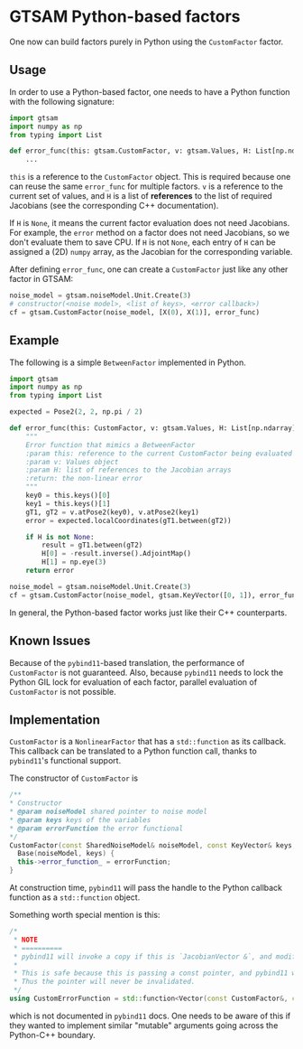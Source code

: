 # GTSAM Python-based factors

One now can build factors purely in Python using the `CustomFactor` factor.

## Usage

In order to use a Python-based factor, one needs to have a Python function with the following signature:

```python
import gtsam
import numpy as np
from typing import List

def error_func(this: gtsam.CustomFactor, v: gtsam.Values, H: List[np.ndarray]) -> np.ndarray:
    ...
```

`this` is a reference to the `CustomFactor` object. This is required because one can reuse the same
`error_func` for multiple factors. `v` is a reference to the current set of values, and `H` is a list of
**references** to the list of required Jacobians (see the corresponding C++ documentation).

If `H` is `None`, it means the current factor evaluation does not need Jacobians. For example, the `error`
method on a factor does not need Jacobians, so we don't evaluate them to save CPU. If `H` is not `None`,
each entry of `H` can be assigned a (2D) `numpy` array, as the Jacobian for the corresponding variable.

After defining `error_func`, one can create a `CustomFactor` just like any other factor in GTSAM:

```python
noise_model = gtsam.noiseModel.Unit.Create(3)
# constructor(<noise model>, <list of keys>, <error callback>)
cf = gtsam.CustomFactor(noise_model, [X(0), X(1)], error_func)
```

## Example

The following is a simple `BetweenFactor` implemented in Python.

```python
import gtsam
import numpy as np
from typing import List

expected = Pose2(2, 2, np.pi / 2)

def error_func(this: CustomFactor, v: gtsam.Values, H: List[np.ndarray]) -> np.ndarray:
    """
    Error function that mimics a BetweenFactor
    :param this: reference to the current CustomFactor being evaluated
    :param v: Values object
    :param H: list of references to the Jacobian arrays
    :return: the non-linear error
    """
    key0 = this.keys()[0]
    key1 = this.keys()[1]
    gT1, gT2 = v.atPose2(key0), v.atPose2(key1)
    error = expected.localCoordinates(gT1.between(gT2))

    if H is not None:
        result = gT1.between(gT2)
        H[0] = -result.inverse().AdjointMap()
        H[1] = np.eye(3)
    return error

noise_model = gtsam.noiseModel.Unit.Create(3)
cf = gtsam.CustomFactor(noise_model, gtsam.KeyVector([0, 1]), error_func)
```

In general, the Python-based factor works just like their C++ counterparts.

## Known Issues

Because of the `pybind11`-based translation, the performance of `CustomFactor` is not guaranteed.
Also, because `pybind11` needs to lock the Python GIL lock for evaluation of each factor, parallel
evaluation of `CustomFactor` is not possible.

## Implementation

`CustomFactor` is a `NonlinearFactor` that has a `std::function` as its callback.
This callback can be translated to a Python function call, thanks to `pybind11`'s functional support.

The constructor of `CustomFactor` is
```c++
/**
* Constructor
* @param noiseModel shared pointer to noise model
* @param keys keys of the variables
* @param errorFunction the error functional
*/
CustomFactor(const SharedNoiseModel& noiseModel, const KeyVector& keys, const CustomErrorFunction& errorFunction) :
  Base(noiseModel, keys) {
  this->error_function_ = errorFunction;
}
```

At construction time, `pybind11` will pass the handle to the Python callback function as a `std::function` object.

Something worth special mention is this:
```c++
/*
 * NOTE
 * ==========
 * pybind11 will invoke a copy if this is `JacobianVector &`, and modifications in Python will not be reflected.
 *
 * This is safe because this is passing a const pointer, and pybind11 will maintain the `std::vector` memory layout.
 * Thus the pointer will never be invalidated.
 */
using CustomErrorFunction = std::function<Vector(const CustomFactor&, const Values&, const JacobianVector*)>;
```

which is not documented in `pybind11` docs. One needs to be aware of this if they wanted to implement similar
"mutable" arguments going across the Python-C++ boundary.
